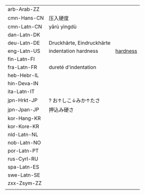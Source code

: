 | | | |
|-|-|-|
| arb-Arab-ZZ |  |  |
| cmn-Hans-CN | 压入硬度 |  |
| cmn-Latn-CN | yārù yìngdù |  |
| dan-Latn-DK |  |  |
| deu-Latn-DE | Druckhärte, Eindruckhärte |  |
| eng-Latn-US | indentation hardness | [hardness](hardness) |
| fin-Latn-FI |  |  |
| fra-Latn-FR | dureté d'indentation |  |
| heb-Hebr-IL |  |  |
| hin-Deva-IN |  |  |
| ita-Latn-IT |  |  |
| jpn-Hrkt-JP | ? お↑しこ↓みか↑たさ |  |
| jpn-Jpan-JP | 押込み硬さ |  |
| kor-Hang-KR |  |  |
| kor-Kore-KR |  |  |
| nld-Latn-NL |  |  |
| nob-Latn-NO |  |  |
| por-Latn-PT |  |  |
| rus-Cyrl-RU |  |  |
| spa-Latn-ES |  |  |
| swe-Latn-SE |  |  |
| zxx-Zsym-ZZ |  |  |
|  |  |  |
